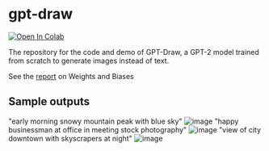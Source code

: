 # gpt-draw
[![Open In Colab](https://colab.research.google.com/assets/colab-badge.svg)](https://colab.research.google.com/drive/1oOiYAX_lNiIOCya3NvQBMtO8GT2s-kEr?usp=sharing)

The repository for the code and demo of GPT-Draw, a GPT-2 model trained from scratch to generate images instead of text.

See the [report](https://wandb.ai/bcs1/gptgen/reports/GPT-Gen-pretraining-GPT-2-for-text-to-image--Vmlldzo1MzU4NTk3) on Weights and Biases

## Sample outputs
"early morning snowy mountain peak with blue sky"
![image](https://github.com/oupak/gpt-draw/assets/74593676/3582628a-1df6-403f-a899-9e1caa212a17)
"happy businessman at office in meeting stock photography"
![image](https://github.com/oupak/gpt-draw/assets/74593676/e4fd8f67-7e96-41cc-abe5-27cad5f2e613)
"view of city downtown with skyscrapers at night"
![image](https://github.com/oupak/gpt-draw/assets/74593676/4ad4694d-77a3-46a9-8113-a6b1f9619b82)
